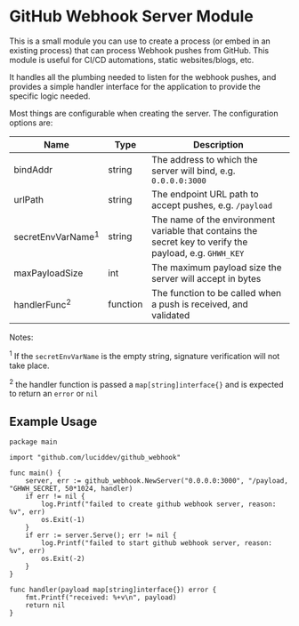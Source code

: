# GitHub Webhook Server Module

This is a small module you can use to create a process (or embed in an existing process) that can process Webhook
pushes from GitHub. This module is useful for CI/CD automations, static websites/blogs, etc.

It handles all the plumbing needed to listen for the webhook pushes, and provides a simple handler interface
for the application to provide the specific logic needed.

Most things are configurable when creating the server. The configuration options are:

| Name                         | Type     | Description                                                                                              |
|------------------------------|----------|----------------------------------------------------------------------------------------------------------|
| bindAddr                     | string   | The address to which the server will bind, e.g. `0.0.0.0:3000`                                           |
| urlPath                      | string   | The endpoint URL path to accept pushes, e.g. `/payload`                                                  |
| secretEnvVarName<sup>1</sup> | string   | The name of the environment variable that contains the secret key to verify the payload, e.g. `GHWH_KEY` |
| maxPayloadSize               | int      | The maximum payload size the server will accept in bytes                                                 |
| handlerFunc<sup>2</sup>      | function | The function to be called when a push is received, and validated                                         |

Notes:

<sup>1</sup> If the `secretEnvVarName` is the empty string, signature verification will not take place.

<sup>2</sup> the handler function is passed a `map[string]interface{}` and is expected to return an `error` or `nil`

## Example Usage

```
package main

import "github.com/luciddev/github_webhook"

func main() {
	server, err := github_webhook.NewServer("0.0.0.0:3000", "/payload, "GHWH_SECRET, 50*1024, handler)
	if err != nil {
		log.Printf("failed to create github webhook server, reason: %v", err)
		os.Exit(-1)
	}
	if err := server.Serve(); err != nil {
		log.Printf("failed to start github webhook server, reason: %v", err)
		os.Exit(-2)
	}
}

func handler(payload map[string]interface{}) error {
	fmt.Printf("received: %+v\n", payload)
	return nil
}

```
